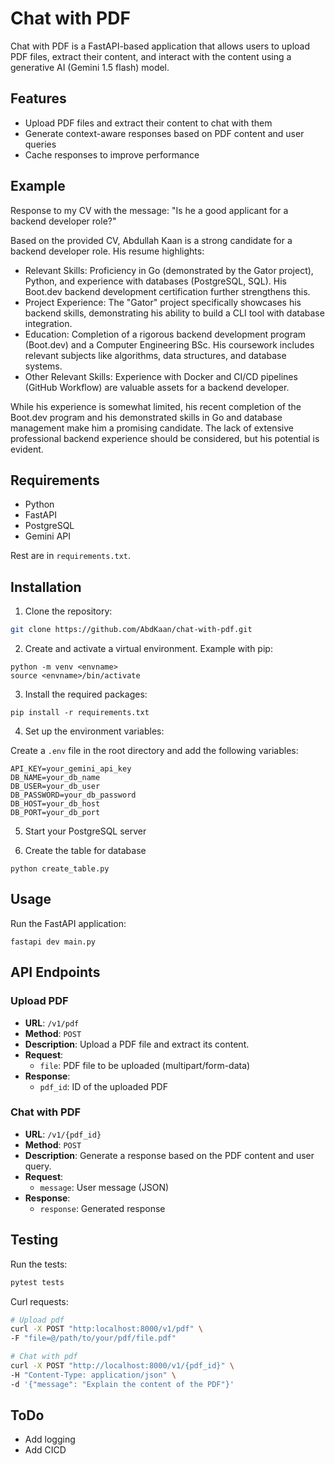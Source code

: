 # Chat with PDF

Chat with PDF is a FastAPI-based application that allows users to upload PDF files, extract their content, and interact with the content using a generative AI (Gemini 1.5 flash) model.

## Features

- Upload PDF files and extract their content to chat with them
- Generate context-aware responses based on PDF content and user queries
- Cache responses to improve performance

## Example

Response to my CV with the message: "Is he a good applicant for a backend developer role?"

Based on the provided CV, Abdullah Kaan is a strong candidate for a backend developer role.  His resume highlights:

* Relevant Skills:  Proficiency in Go (demonstrated by the Gator project), Python, and experience with databases (PostgreSQL, SQL).  His Boot.dev backend development certification further strengthens this.
* Project Experience: The \"Gator\" project specifically showcases his backend skills, demonstrating his ability to build a CLI tool with database integration.
* Education: Completion of a rigorous backend development program (Boot.dev) and a Computer Engineering BSc.  His coursework includes relevant subjects like algorithms, data structures, and database systems.
* Other Relevant Skills: Experience with Docker and CI/CD pipelines (GitHub Workflow) are valuable assets for a backend developer.

While his experience is somewhat limited, his recent completion of the Boot.dev program and his demonstrated skills in Go and database management make him a promising candidate. The lack of extensive professional backend experience should be considered, but his potential is evident.

## Requirements

- Python
- FastAPI
- PostgreSQL
- Gemini API

Rest are in `requirements.txt`.

## Installation

1. Clone the repository:

```sh
git clone https://github.com/AbdKaan/chat-with-pdf.git
```

2. Create and activate a virtual environment. Example with pip:

```
python -m venv <envname>
source <envname>/bin/activate
```

3. Install the required packages:

```
pip install -r requirements.txt
```

4. Set up the environment variables:

Create a `.env` file in the root directory and add the following variables:

```
API_KEY=your_gemini_api_key
DB_NAME=your_db_name
DB_USER=your_db_user
DB_PASSWORD=your_db_password
DB_HOST=your_db_host
DB_PORT=your_db_port
```

5. Start your PostgreSQL server 

6. Create the table for database

```
python create_table.py
```

## Usage

Run the FastAPI application:

```
fastapi dev main.py
```

## API Endpoints

### Upload PDF

- **URL**: `/v1/pdf`
- **Method**: `POST`
- **Description**: Upload a PDF file and extract its content.
- **Request**:
  - `file`: PDF file to be uploaded (multipart/form-data)
- **Response**:
  - `pdf_id`: ID of the uploaded PDF

### Chat with PDF

- **URL**: `/v1/{pdf_id}`
- **Method**: `POST`
- **Description**: Generate a response based on the PDF content and user query.
- **Request**:
  - `message`: User message (JSON)
- **Response**:
  - `response`: Generated response

## Testing

Run the tests:
```sh
pytest tests
```

Curl requests:

```sh
# Upload pdf
curl -X POST "http:localhost:8000/v1/pdf" \
-F "file=@/path/to/your/pdf/file.pdf"

# Chat with pdf
curl -X POST "http://localhost:8000/v1/{pdf_id}" \
-H "Content-Type: application/json" \
-d '{"message": "Explain the content of the PDF"}'
```

## ToDo
- Add logging
- Add CICD